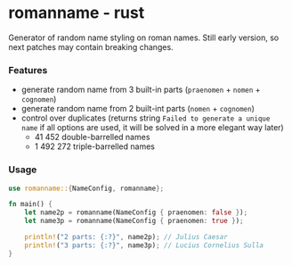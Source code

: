 # romanname - rust

Generator of random name styling on roman names. Still early version, so next patches may contain breaking changes.

### Features
- generate random name from 3 built-in parts (`praenomen` + `nomen` + `cognomen`)
- generate random name from 2 built-int parts (`nomen` + `cognomen`)
- control over duplicates (returns string `Failed to generate a unique name` if all options are used, it will be solved in a more elegant way later)
  - 41 452 double-barrelled names
  - 1 492 272 triple-barrelled names

### Usage

```rust
use romanname::{NameConfig, romanname};

fn main() {
    let name2p = romanname(NameConfig { praenomen: false });
    let name3p = romanname(NameConfig { praenomen: true });

    println!("2 parts: {:?}", name2p); // Julius Caesar
    println!("3 parts: {:?}", name3p); // Lucius Cornelius Sulla
}
```


